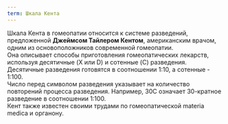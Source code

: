 ```yaml
---
term: Шкала Кента
---
```


Шкала Кента в гомеопатии относится к системе разведений, предложенной **Джеймсом Тайлером Кентом**, американским врачом, одним из основоположников современной гомеопатии. <br>
Она описывает способы приготовления гомеопатических лекарств, используя десятичные (X или D) и сотенные (C) разведения. Десятичные разведения готовятся в соотношении 1:10, а сотенные - 1:100. <br>
Число перед символом разведения указывает на количество повторений процесса разведения. Например, 30C означает 30-кратное разведение в соотношении 1:100. <br>
Кент также известен своими трудами по гомеопатической materia medica и органону. <br>